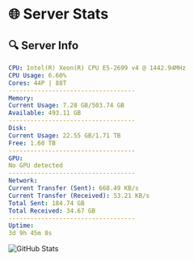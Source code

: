 # 🌐 Server Stats
## 🔍 Server Info
```yaml
CPU: Intel(R) Xeon(R) CPU E5-2699 v4 @ 1442.94MHz
CPU Usage: 6.60%
Cores: 44P | 88T
-----------------------------------
Memory:
Current Usage: 7.28 GB/503.74 GB
Available: 493.11 GB
-----------------------------------
Disk:
Current Usage: 22.55 GB/1.71 TB
Free: 1.60 TB
-----------------------------------
GPU:
No GPU detected
-----------------------------------
Network:
Current Transfer (Sent): 668.49 KB/s
Current Transfer (Received): 53.21 KB/s
Total Sent: 184.74 GB
Total Received: 34.67 GB
-----------------------------------
Uptime:
3d 9h 45m 8s
```
![GitHub Stats](https://img.shields.io/badge/Updated-2025-04-23_02:53:56-blue)